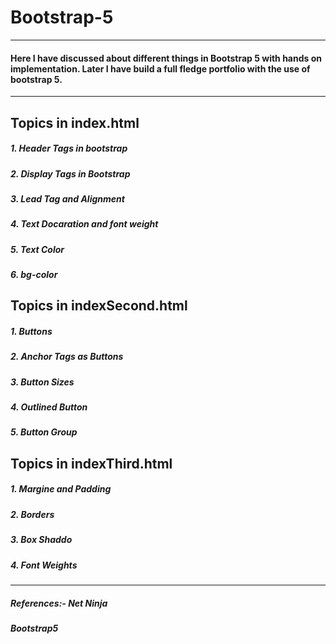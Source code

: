 # Bootstrap-5
----------------------------------------------------------------------------

#### Here I have discussed about different things in Bootstrap 5 with hands on implementation. Later I have build a full fledge portfolio with the use of bootstrap 5.

----------------------------------------------------------------------------
## Topics in index.html
##### 1. Header Tags in bootstrap
##### 2. Display Tags in Bootstrap
##### 3. Lead Tag and Alignment
##### 4. Text Docaration and font weight
##### 5. Text Color
##### 6. bg-color

## Topics in indexSecond.html

##### 1. Buttons
##### 2. Anchor Tags as Buttons
##### 3. Button Sizes
##### 4. Outlined Button
##### 5. Button Group

## Topics in indexThird.html

##### 1. Margine and Padding
##### 2. Borders
##### 3. Box Shaddo
##### 4. Font Weights
----------------------------------------------------------------------------
##### References:- Net Ninja 
##### Bootstrap5
